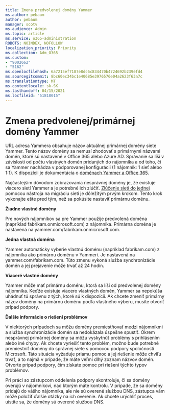 ```yaml
---
title: Zmena predvolenej domény Yammer
ms.author: pebaum
author: pebaum
manager: scotv
ms.audience: Admin
ms.topic: article
ms.service: o365-administration
ROBOTS: NOINDEX, NOFOLLOW
localization_priority: Priority
ms.collection: Adm_O365
ms.custom:
- "9002662"
- "5162"
ms.openlocfilehash: 6a7215ef7187e8dc6c834470b4724692b239efd4
ms.sourcegitcommit: 8bc60ec34bc1e40685e3976576e04a2623f63a7c
ms.translationtype: MT
ms.contentlocale: sk-SK
ms.lasthandoff: 04/15/2021
ms.locfileid: "51818015"
---
```

# <a name="changing-the-defaultprimary-yammer-domain"></a>Zmena predvolenej/primárnej domény Yammer

URL adresa Yammera obsahuje názov aktuálnej primárnej domény siete Yammer. Tento názov domény sa nemusí zhodovať s primárnymi názvami domén, ktoré sú nastavené v Office 365 alebo Azure AD. Správanie sa líši v závislosti od počtu vlastných domén pridaných do nájomníka a od toho, či sa Yammer nachádza v podporovanej konfigurácii (1 nájomník: 1 sieť alebo 1:1). K dispozícii je dokumentácia o [doménach Yammer a Office 365](https://docs.microsoft.com/yammer/configure-your-yammer-network/manage-yammer-domains).

Najčastejším dôvodom zobrazovania nesprávnej domény je, že existuje viacero sietí Yammer a je potrebné ich zlúčiť. [Zlúčenie sietí do jednej](https://docs.microsoft.com/yammer/configure-your-yammer-network/consolidate-multiple-yammer-networks) pomocou nástroja na migráciu sietí je dôležitým prvým krokom. Tento krok vykonajte ešte pred tým, než sa pokúsite nastaviť primárnu doménu.

**Žiadne vlastné domény**

Pre nových nájomníkov sa pre Yammer použije predvolená doména (napríklad fabrikam.onmicrosoft.com) z nájomníka. Primárna doména je nastavená na yammer.com/fabrikam.onmicrosoft.com.

**Jedna vlastná doména**

Yammer automaticky vyberie vlastnú doménu (napríklad fabrikam.com) z nájomníka ako primárnu doménu v Yammeri. Je nastavená na yammer.com/fabrikam.com. Túto zmenu vykoná služba synchronizácie domén a jej prejavenie môže trvať až 24 hodín.

**Viaceré vlastné domény**

Yammer môže mať primárnu doménu, ktorá sa líši od predvolenej domény nájomníka. Keďže existuje viacero vlastných domén, Yammer sa nepokúša uhádnuť tú správnu z tých, ktoré sú k dispozícii. Ak chcete zmeniť primárny názov domény na primárnu doménu podľa vlastného výberu, musíte otvoriť prípad podpory.

**Ďalšie informácie o riešení problémov**

V niektorých prípadoch sa môžu domény premiestňovať medzi nájomníkmi a služba synchronizácie domén sa nedokázala úspešne spustiť. Okrem nesprávnej primárnej domény sa môžu vyskytnúť problémy s prihlásením alebo iné chyby. Ak chcete vyriešiť tento problém, možno bude potrebné premiestniť domény do správnej siete s pomocou podpory spoločnosti Microsoft. Táto situácia vyžaduje priamu pomoc a jej riešenie môže chvíľu trvať, a to najmä v prípade, že máte veľmi dlhý zoznam názvov domén. Otvorte prípad podpory, čím získate pomoc pri riešení týchto typov problémov.

Pri práci so zástupcom oddelenia podpory skontroluje, či sa domény overujú v nájomníkovi, nad ktorým máte kontrolu. V prípade, že sa domény pridajú do vášho nájomníka, ale nie sú overené službou DNS, zástupca vám môže položiť ďalšie otázky na ich overenie. Ak chcete urýchliť proces, uistite sa, že domény sú overené službou DNS.
